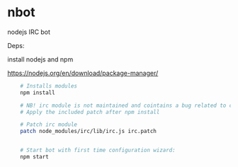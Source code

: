 # nbot
nodejs IRC bot

Deps:

install nodejs and npm

https://nodejs.org/en/download/package-manager/

``` bash
    # Installs modules
    npm install

    # NB! irc module is not maintained and cointains a bug related to channel modes
    # Apply the included patch after npm install

    # Patch irc module
    patch node_modules/irc/lib/irc.js irc.patch


    # Start bot with first time configuration wizard:
    npm start

```
